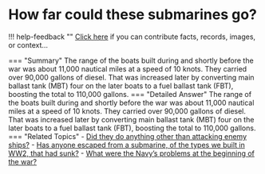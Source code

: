 # How far could these submarines go?

!!! help-feedback ""
    <a href="/feedback/" data-feedback-link>Click here</a>
    if you can contribute facts, records, images, or context…

<a id="summary"></a>
=== "Summary"
    The range of the boats built during and shortly before the war was about 11,000 nautical miles at a speed of 10 knots. They carried over 90,000 gallons of diesel. That was increased later by converting main ballast tank (MBT) four on the later boats to a fuel ballast tank (FBT), boosting the total to 110,000 gallons.
=== "Detailed Answer"
    The range of the boats built during and shortly before the war was about 11,000 nautical miles at a speed of 10 knots.  They carried over 90,000 gallons of diesel.  That was increased later by converting main ballast tank (MBT) four on the later boats to a fuel ballast tank (FBT), boosting the total to 110,000 gallons.
=== "Related Topics"
    - [Did they do anything other than attacking enemy ships?](./did-they-do-anything-other-than-attacking-enemy-ships.md#summary)
    - [Has anyone escaped from a submarine, of the types we built in WW2, that had sunk?](./has-anyone-escaped-from-a-submarine-of-the-types-we-built-in-ww2-that-had-sunk.md#summary)
    - [What were the Navy’s problems at the beginning of the war?](./what-were-the-navys-problems-at-the-beginning-of-the-war.md#summary)